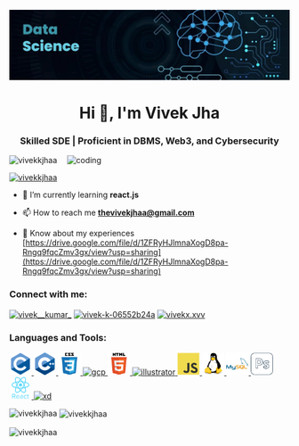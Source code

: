 ![logo](https://github.com/kshitij730/kshitij730/blob/main/1693856547100.jpeg)

<h1 align="center">Hi 👋, I'm Vivek Jha</h1>
<h3 align="center">Skilled SDE | Proficient in DBMS, Web3, and Cybersecurity </h3>
<img align="right" alt="coding" width="400" src="https://www.simontechway.com/wp-content/uploads/2020/04/dev-gif.gif">


<p align="left"> <img src="https://komarev.com/ghpvc/?username=vivekkjhaa&label=Profile%20views&color=0e75b6&style=flat" alt="vivekkjhaa" /> </p>

<p align="left"> <a href="https://github.com/ryo-ma/github-profile-trophy"><img src="https://github-profile-trophy.vercel.app/?username=vivekkjhaa" alt="vivekkjhaa" /></a> </p>

- 🌱 I’m currently learning **react.js**

- 📫 How to reach me **thevivekjhaa@gmail.com**

- 📄 Know about my experiences [https://drive.google.com/file/d/1ZFRyHJlmnaXogD8pa-Rngq9fqcZmv3gx/view?usp=sharing](https://drive.google.com/file/d/1ZFRyHJlmnaXogD8pa-Rngq9fqcZmv3gx/view?usp=sharing)
  
<h3 align="left">Connect with me:</h3>
<p align="left">
<a href="https://twitter.com/vivek__kumar_" target="blank"><img align="center" src="https://raw.githubusercontent.com/rahuldkjain/github-profile-readme-generator/master/src/images/icons/Social/twitter.svg" alt="vivek__kumar_" height="30" width="40" /></a>
<a href="https://linkedin.com/in/vivek-k-06552b24a" target="blank"><img align="center" src="https://raw.githubusercontent.com/rahuldkjain/github-profile-readme-generator/master/src/images/icons/Social/linked-in-alt.svg" alt="vivek-k-06552b24a" height="30" width="40" /></a>
<a href="https://instagram.com/vivekx.xvv" target="blank"><img align="center" src="https://raw.githubusercontent.com/rahuldkjain/github-profile-readme-generator/master/src/images/icons/Social/instagram.svg" alt="vivekx.xvv" height="30" width="40" /></a>
</p>

<h3 align="left">Languages and Tools:</h3>
<p align="left"> <a href="https://www.cprogramming.com/" target="_blank" rel="noreferrer"> <img src="https://raw.githubusercontent.com/devicons/devicon/master/icons/c/c-original.svg" alt="c" width="40" height="40"/> </a> <a href="https://www.w3schools.com/cpp/" target="_blank" rel="noreferrer"> <img src="https://raw.githubusercontent.com/devicons/devicon/master/icons/cplusplus/cplusplus-original.svg" alt="cplusplus" width="40" height="40"/> </a> <a href="https://www.w3schools.com/css/" target="_blank" rel="noreferrer"> <img src="https://raw.githubusercontent.com/devicons/devicon/master/icons/css3/css3-original-wordmark.svg" alt="css3" width="40" height="40"/> </a> <a href="https://cloud.google.com" target="_blank" rel="noreferrer"> <img src="https://www.vectorlogo.zone/logos/google_cloud/google_cloud-icon.svg" alt="gcp" width="40" height="40"/> </a> <a href="https://www.w3.org/html/" target="_blank" rel="noreferrer"> <img src="https://raw.githubusercontent.com/devicons/devicon/master/icons/html5/html5-original-wordmark.svg" alt="html5" width="40" height="40"/> </a> <a href="https://www.adobe.com/in/products/illustrator.html" target="_blank" rel="noreferrer"> <img src="https://www.vectorlogo.zone/logos/adobe_illustrator/adobe_illustrator-icon.svg" alt="illustrator" width="40" height="40"/> </a> <a href="https://developer.mozilla.org/en-US/docs/Web/JavaScript" target="_blank" rel="noreferrer"> <img src="https://raw.githubusercontent.com/devicons/devicon/master/icons/javascript/javascript-original.svg" alt="javascript" width="40" height="40"/> </a> <a href="https://www.linux.org/" target="_blank" rel="noreferrer"> <img src="https://raw.githubusercontent.com/devicons/devicon/master/icons/linux/linux-original.svg" alt="linux" width="40" height="40"/> </a> <a href="https://www.mysql.com/" target="_blank" rel="noreferrer"> <img src="https://raw.githubusercontent.com/devicons/devicon/master/icons/mysql/mysql-original-wordmark.svg" alt="mysql" width="40" height="40"/> </a> <a href="https://www.photoshop.com/en" target="_blank" rel="noreferrer"> <img src="https://raw.githubusercontent.com/devicons/devicon/master/icons/photoshop/photoshop-line.svg" alt="photoshop" width="40" height="40"/> </a> <a href="https://reactjs.org/" target="_blank" rel="noreferrer"> <img src="https://raw.githubusercontent.com/devicons/devicon/master/icons/react/react-original-wordmark.svg" alt="react" width="40" height="40"/> </a> <a href="https://www.adobe.com/products/xd.html" target="_blank" rel="noreferrer"> <img src="https://cdn.worldvectorlogo.com/logos/adobe-xd.svg" alt="xd" width="40" height="40"/> </a> </p>

<p><img align="left" src="https://github-readme-stats.vercel.app/api/top-langs?username=vivekkjhaa&show_icons=true&locale=en&layout=compact" alt="vivekkjhaa" /></p>

<p>&nbsp;<img align="center" src="https://github-readme-stats.vercel.app/api?username=vivekkjhaa&show_icons=true&locale=en" alt="vivekkjhaa" /></p>

<p><img align="center" src="https://github-readme-streak-stats.herokuapp.com/?user=vivekkjhaa&" alt="vivekkjhaa" /></p>
